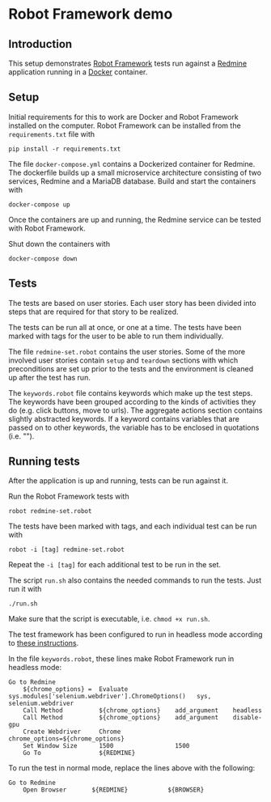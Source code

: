 # Robot Framework demo

## Introduction

This setup demonstrates [Robot Framework](http://robotframework.org) tests run against a [Redmine](http://www.redmine.org) application running in a [Docker](https://www.docker.com) container.

## Setup

Initial requirements for this to work are Docker and Robot Framework installed on the computer. Robot Framework can be installed from the `requirements.txt` file with

    pip install -r requirements.txt

The file `docker-compose.yml` contains a Dockerized container for Redmine. The dockerfile builds up a small microservice architecture consisting of two services, Redmine and a MariaDB database. Build and start the containers with

    docker-compose up

Once the containers are up and running, the Redmine service can be tested with Robot Framework.

Shut down the containers with

    docker-compose down



## Tests

The tests are based on user stories. Each user story has been divided into steps that are required for that story to be realized.

The tests can be run all at once, or one at a time. The tests have been marked with tags for the user to be able to run them individually.

The file `redmine-set.robot` contains the user stories. Some of the more involved user stories contain `setup` and `teardown` sections with which preconditions are set up prior to the tests and the environment is cleaned up after the test has run.

The `keywords.robot` file contains keywords which make up the test steps. The keywords have been grouped according to the kinds of activities they do (e.g. click buttons, move to urls). The aggregate actions section contains slightly abstracted keywords. If a keyword contains variables that are passed on to other keywords, the variable has to be enclosed in quotations (i.e. "").


## Running tests

After the application is up and running, tests can be run against it.

Run the Robot Framework tests with

    robot redmine-set.robot

The tests have been marked with tags, and each individual test can be run with

    robot -i [tag] redmine-set.robot

Repeat the `-i [tag]` for each additional test to be run in the set.

The script `run.sh` also contains the needed commands to run the tests. Just run it with

    ./run.sh

Make sure that the script is executable, i.e. `chmod +x run.sh`.

The test framework has been configured to run in headless mode according to [these instructions](https://spage.fi/headless-selenium-rf).

In the file `keywords.robot`, these lines make Robot Framework run in headless mode:

    Go to Redmine
        ${chrome_options} =  Evaluate             sys.modules['selenium.webdriver'].ChromeOptions()   sys, selenium.webdriver
        Call Method          ${chrome_options}    add_argument    headless
        Call Method          ${chrome_options}    add_argument    disable-gpu
        Create Webdriver     Chrome               chrome_options=${chrome_options}
        Set Window Size      1500                 1500
        Go To                ${REDMINE}

To run the test in normal mode, replace the lines above with the following:

    Go to Redmine
        Open Browser       ${REDMINE}           ${BROWSER}
